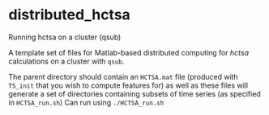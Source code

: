 # distributed_hctsa
Running hctsa on a cluster (qsub)

A template set of files for Matlab-based distributed computing for *hctsa* calculations on a cluster with `qsub`.

The parent directory should contain an `HCTSA.mat` file (produced with `TS_init` that you wish to compute features for) as well as these files will generate a set of directories containing subsets of time series (as specified in `HCTSA_run.sh`)
Can run using `./HCTSA_run.sh`
